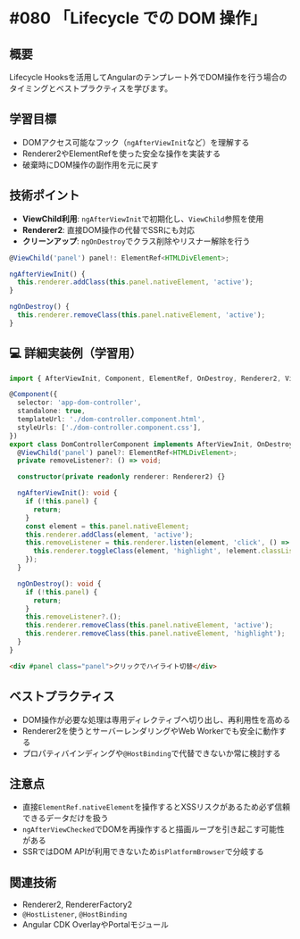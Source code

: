 # #080 「Lifecycle での DOM 操作」

## 概要
Lifecycle Hooksを活用してAngularのテンプレート外でDOM操作を行う場合のタイミングとベストプラクティスを学びます。

## 学習目標
- DOMアクセス可能なフック（`ngAfterViewInit`など）を理解する
- Renderer2やElementRefを使った安全な操作を実装する
- 破棄時にDOM操作の副作用を元に戻す

## 技術ポイント
- **ViewChild利用**: `ngAfterViewInit`で初期化し、`ViewChild`参照を使用
- **Renderer2**: 直接DOM操作の代替でSSRにも対応
- **クリーンアップ**: `ngOnDestroy`でクラス削除やリスナー解除を行う


```typescript
@ViewChild('panel') panel!: ElementRef<HTMLDivElement>;
```

```typescript
ngAfterViewInit() {
  this.renderer.addClass(this.panel.nativeElement, 'active');
}
```

```typescript
ngOnDestroy() {
  this.renderer.removeClass(this.panel.nativeElement, 'active');
}
```

## 💻 詳細実装例（学習用）
```typescript
import { AfterViewInit, Component, ElementRef, OnDestroy, Renderer2, ViewChild } from '@angular/core';

@Component({
  selector: 'app-dom-controller',
  standalone: true,
  templateUrl: './dom-controller.component.html',
  styleUrls: ['./dom-controller.component.css'],
})
export class DomControllerComponent implements AfterViewInit, OnDestroy {
  @ViewChild('panel') panel?: ElementRef<HTMLDivElement>;
  private removeListener?: () => void;

  constructor(private readonly renderer: Renderer2) {}

  ngAfterViewInit(): void {
    if (!this.panel) {
      return;
    }
    const element = this.panel.nativeElement;
    this.renderer.addClass(element, 'active');
    this.removeListener = this.renderer.listen(element, 'click', () => {
      this.renderer.toggleClass(element, 'highlight', !element.classList.contains('highlight'));
    });
  }

  ngOnDestroy(): void {
    if (!this.panel) {
      return;
    }
    this.removeListener?.();
    this.renderer.removeClass(this.panel.nativeElement, 'active');
    this.renderer.removeClass(this.panel.nativeElement, 'highlight');
  }
}
```

```html
<div #panel class="panel">クリックでハイライト切替</div>
```

## ベストプラクティス
- DOM操作が必要な処理は専用ディレクティブへ切り出し、再利用性を高める
- Renderer2を使うとサーバーレンダリングやWeb Workerでも安全に動作する
- プロパティバインディングや`@HostBinding`で代替できないか常に検討する

## 注意点
- 直接`ElementRef.nativeElement`を操作するとXSSリスクがあるため必ず信頼できるデータだけを扱う
- `ngAfterViewChecked`でDOMを再操作すると描画ループを引き起こす可能性がある
- SSRではDOM APIが利用できないため`isPlatformBrowser`で分岐する

## 関連技術
- Renderer2, RendererFactory2
- `@HostListener`, `@HostBinding`
- Angular CDK OverlayやPortalモジュール
